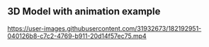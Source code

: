 ## 3D Model with animation example

https://user-images.githubusercontent.com/31932673/182192951-040126b8-c7c2-4769-b911-20d14f57ec75.mp4


